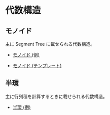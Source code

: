 # 代数構造

## モノイド

主に Segment Tree に載せられる代数構造。

- [モノイド (例)](Monoid_Example.hpp)

- [モノイド (テンプレート)](Monoid_Template.hpp)

## 半環

主に行列積を計算するときに載せられる代数構造。

- [半環 (例)](Semiring_Example.hpp)
